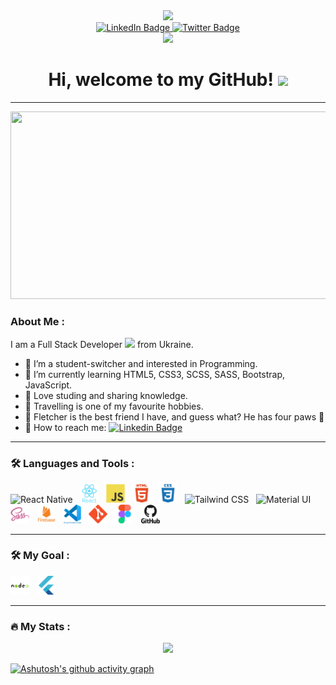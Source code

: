
<div id="header" align="center">
  <img src="https://media.giphy.com/media/fgLPuyyoxzl3166xGo/giphy-downsized-large.gif" width="100"/>
</div>
<!-- badges for social network -->
<div id="badges" align="center">
  <a href="https://www.linkedin.com/in/iryna-vyshniak-428b25259">
    <img src="https://img.shields.io/badge/LinkedIn-blue?style=for-the-badge&logo=linkedin&logoColor=white" alt="LinkedIn Badge"/>
  </a>
  <a href="https://twitter.com/Miss_V_N_?t=0tYAXru8H5eQyYlSbfMvew&s=35">
    <img src="https://img.shields.io/badge/Twitter-blue?style=for-the-badge&logo=twitter&logoColor=white" alt="Twitter Badge"/>
  </a>
</div>
<!-- views counter -->
<div align="center">
<a href="https://u8views.com/github/Iryna-Vyshniak"><img src="https://u8views.com/api/v1/github/profiles/111734415/views/day-week-month-total-count.svg"></a>
</div>
<!-- <div id="counter" align="center">
<img src="https://komarev.com/ghpvc/?username=Iryna-Vyshniak&style=flat-square&color=blue" alt=""/>
 </div> -->
<!-- greeting  -->
<h1 align="center">
  Hi, welcome to my GitHub!
  <img src="https://media.giphy.com/media/hvRJCLFzcasrR4ia7z/giphy.gif" width="30px"/>
</h1>

---

<!-- hero -->
<div align="center">
<img src="https://media.giphy.com/media/xT8qB2HYA1vVSxooSY/giphy.gif" width="600" height="300"/> 
</div>

### About Me :
I am a Full Stack Developer <img src="https://media.giphy.com/media/GVdqiRZjAcYumSkCbT/giphy.gif" width="25"> from Ukraine.
- :open_book: I’m a student-switcher and interested in Programming.
- :open_book: I’m currently learning HTML5, CSS3, SCSS, SASS, Bootstrap, JavaScript.  
- :open_book: Love studing and sharing knowledge.
- :open_book: Travelling is one of my favourite hobbies.
- :open_book:  Fletcher is the best friend I have, and guess what? He has four paws :paw_prints:
- :email: How to reach me: [![Linkedin Badge](https://img.shields.io/badge/-Linkedin-blue?style=flat&logo=Linkedin&logoColor=white)](https://www.linkedin.com/in/iryna-vyshniak-428b25259)

---

### :hammer_and_wrench: Languages and Tools :
<div>
  <img src="https://ik.imagekit.io/irinavn2011/react-native-logo-768x890.png?updatedAt=1687875595721" title="React Native" alt="React Native" width="30" height="35"/>&nbsp;&nbsp;
  <img src="https://github.com/devicons/devicon/blob/master/icons/react/react-original-wordmark.svg" title="React" alt="React" width="30" height="30"/>&nbsp;&nbsp;
   <img src="https://github.com/devicons/devicon/blob/master/icons/javascript/javascript-original.svg" title="JavaScript" alt="JavaScript" width="30" height="30"/>&nbsp;&nbsp;
  <img src="https://github.com/devicons/devicon/blob/master/icons/html5/html5-plain-wordmark.svg" title="HTML5" alt="HTML" width="30" height="30"/>&nbsp;&nbsp;
  <img src="https://github.com/devicons/devicon/blob/master/icons/css3/css3-plain-wordmark.svg"  title="CSS3" alt="CSS" width="30" height="30"/>&nbsp;&nbsp;
  <img src="https://ik.imagekit.io/irinavn2011/67109815.png?updatedAt=1687875935356"  title="Tailwind" alt="Tailwind CSS" width="40" height="40"/>&nbsp;&nbsp;
  <img src="https://ik.imagekit.io/irinavn2011/material-ui.png?updatedAt=1687876106034"  title="Material UI" alt="Material UI" width="30" height="40"/>&nbsp;&nbsp;
 <img src="https://github.com/devicons/devicon/blob/master/icons/sass/sass-original.svg"  title="sass" alt="sass" width="30" height="30"/>&nbsp;&nbsp;
<img src="https://github.com/devicons/devicon/blob/master/icons/firebase/firebase-plain-wordmark.svg" title="Firebase" alt="Firebase" width="30" height="30"/>&nbsp;&nbsp;
  <img src="https://github.com/devicons/devicon/blob/master/icons/vscode/vscode-original-wordmark.svg" title="vscode" alt="vscode" width="30" height="30"/>&nbsp;&nbsp;
  <img src="https://github.com/devicons/devicon/blob/master/icons/git/git-plain.svg" title="Git" **alt="Git" width="30" height="30"/>&nbsp;&nbsp;
  <img src="https://github.com/devicons/devicon/blob/master/icons/figma/figma-original.svg"  title="figma" alt="figma" width="30" height="30"/>&nbsp;&nbsp;
    <img src="https://github.com/devicons/devicon/blob/master/icons/github/github-original-wordmark.svg" title="github" **alt="github" width="30" height="30"/>&nbsp;&nbsp;
</div>

---

 ### :hammer_and_wrench: My Goal :
<div>
<img src="https://github.com/devicons/devicon/blob/master/icons/nodejs/nodejs-original-wordmark.svg" title="NodeJS" alt="NodeJS" width="30" height="30"/>&nbsp;&nbsp;
<img src="https://github.com/devicons/devicon/blob/master/icons/flutter/flutter-original.svg" title="Flutter" alt="Flutter" width="30" height="30"/>&nbsp;&nbsp;
</div>

---

### :fire: My Stats :

<div align="center"> 
 <img height="150em" src="https://streak-stats.demolab.com?user=Iryna-Vyshniak&theme=soft-green&hide_border=true&background=FFFFFF00&dates=00AF4BF4&fire=19892F&currStreakNum=19892F&sideNums=19892F"/>
<!-- [![GitHub Streak](https://streak-stats.demolab.com?user=Iryna-Vyshniak&theme=soft-green&hide_border=true&background=FFFFFF00&dates=00AF4BF4&fire=19892F&currStreakNum=19892F&sideNums=19892F)](https://git.io/streak-stats) -->
<!-- [![Top Langs](https://github-readme-stats.vercel.app/api/top-langs/?username=Iryna-Vyshniak&langs_count=8&layout=compact&theme=transparent)](https://github.com/anuraghazra/github-readme-stats) -->
<!-- <img height="150em" src="https://github-readme-stats.vercel.app/api/top-langs/?username=Iryna-Vyshniak&layout=compact&langs_count=7&theme=transparent"/> -->
</div>

[![Ashutosh's github activity graph](https://github-readme-activity-graph.vercel.app/graph?username=Iryna-Vyshniak&bg_color=000000&color=ffffff&line=2eb830&point=05ff22&area=true&hide_border=true)](https://github.com/ashutosh00710/github-readme-activity-graph)


<!-- ### Snake eating my contribution graph -->
<!-- ![github contribution grid snake animation](https://raw.githubusercontent.com/Iryna-Vyshniak/Iryna-Vyshniak/output/github-contribution-grid-snake-dark.svg#gh-dark-mode-only) -->
<!-- ![github contribution grid snake animation](https://raw.githubusercontent.com/Iryna-Vyshniak/Iryna-Vyshniak/output/github-contribution-grid-snake.svg#gh-light-mode-only) -->

